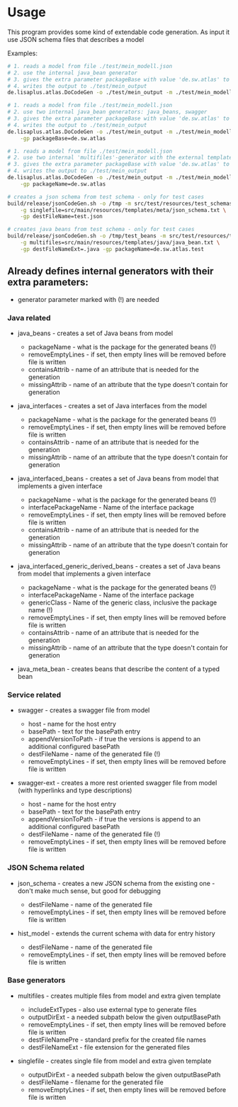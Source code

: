 # Usage
This program provides some kind of extendable code generation. As input it use
JSON schema files that describes a model

Examples:
```bash
# 1. reads a model from file ./test/mein_modell.json
# 2. use the internal java_bean generator
# 3. gives the extra parameter packageBase with value 'de.sw.atlas' to the generator
# 4. writes the output to ./test/mein_output
de.lisaplus.atlas.DoCodeGen -o ./test/mein_output -m ./test/mein_modell.json -g java_beans -gp packageBase=de.sw.atlas 

# 1. reads a model from file ./test/mein_modell.json
# 2. use two internal java_bean generators: java_beans, swagger
# 3. gives the extra parameter packageBase with value 'de.sw.atlas' to the generator
# 4. writes the output to ./test/mein_output
de.lisaplus.atlas.DoCodeGen -o ./test/mein_output -m ./test/mein_modell.json -g java_beans -g swagger \
    -gp packageBase=de.sw.atlas

# 1. reads a model from file ./test/mein_modell.json
# 2. use two internal 'multifiles'-generator with the external template ./test/myTemplate.txt
# 3. gives the extra parameter packageBase with value 'de.sw.atlas' to the generator
# 4. writes the output to ./test/mein_output
de.lisaplus.atlas.DoCodeGen -o ./test/mein_output -m ./test/mein_modell.json -g multifiles=./test/myTemplate.txt  \
    -gp packageName=de.sw.atlas
```
```bash
# creates a json schema from test schema - only for test cases
build/release/jsonCodeGen.sh -o /tmp -m src/test/resources/test_schemas/multiType.json \
    -g singlefile=src/main/resources/templates/meta/json_schema.txt \
    -gp destFileName=test.json

# creates java beans from test schema - only for test cases
build/release/jsonCodeGen.sh -o /tmp/test_beans -m src/test/resources/test_schemas/multiType.json \
    -g multifiles=src/main/resources/templates/java/java_bean.txt \
    -gp destFileNameExt=.java -gp packageName=de.sw.atlas.test
```

## Already defines internal generators with their extra parameters:
* generator parameter marked with (!) are needed

### Java related
* java_beans - creates a set of Java beans from model
  - packageName - what is the package for the generated beans (!)
  - removeEmptyLines - if set, then empty lines will be removed before file is written 
  - containsAttrib - name of an attribute that is needed for the generation
  - missingAttrib - name of an attribute that the type doesn't contain for generation
  
* java_interfaces - creates a set of Java interfaces from the model 
  - packageName - what is the package for the generated beans (!)
  - removeEmptyLines - if set, then empty lines will be removed before file is written 
  - containsAttrib - name of an attribute that is needed for the generation
  - missingAttrib - name of an attribute that the type doesn't contain for generation
  
* java_interfaced_beans - creates a set of Java beans from model that implements a given interface
  - packageName - what is the package for the generated beans (!)
  - interfacePackageName - Name of the interface package
  - removeEmptyLines - if set, then empty lines will be removed before file is written 
  - containsAttrib - name of an attribute that is needed for the generation
  - missingAttrib - name of an attribute that the type doesn't contain for generation

* java_interfaced_generic_derived_beans - creates a set of Java beans from model that implements a given interface
  - packageName - what is the package for the generated beans (!)
  - interfacePackageName - Name of the interface package
  - genericClass - Name of the generic class, inclusive the package name (!)
  - removeEmptyLines - if set, then empty lines will be removed before file is written 
  - containsAttrib - name of an attribute that is needed for the generation
  - missingAttrib - name of an attribute that the type doesn't contain for generation

* java_meta_bean - creates beans that describe the content of a typed bean
  
### Service related 
* swagger - creates a swagger file from model
  - host - name for the host entry
  - basePath - text for the basePath entry
  - appendVersionToPath - if true the versions is append to an additional configured basePath 
  - destFileName - name of the generated file (!)
  - removeEmptyLines - if set, then empty lines will be removed before file is written 

* swagger-ext - creates a more rest oriented swagger file from model (with hyperlinks and type descriptions)
  - host - name for the host entry
  - basePath - text for the basePath entry
  - appendVersionToPath - if true the versions is append to an additional configured basePath 
  - destFileName - name of the generated file (!)
  - removeEmptyLines - if set, then empty lines will be removed before file is written
  
### JSON Schema related
* json_schema - creates a new JSON schema from the existing one - don't make much sense, but good for debugging 
  - destFileName - name of the generated file
  - removeEmptyLines - if set, then empty lines will be removed before file is written

* hist_model - extends the current schema with data for entry history
  - destFileName - name of the generated file
  - removeEmptyLines - if set, then empty lines will be removed before file is written

### Base generators
* multifiles - creates multiple files from model and extra given template
  - includeExtTypes - also use external type to generate files
  - outputDirExt - a needed subpath below the given outputBasePath
  - removeEmptyLines - if set, then empty lines will be removed before file is written 
  - destFileNamePre - standard prefix for the created file names
  - destFileNameExt - file extension for the generated files

* singlefile - creates single file from model and extra given template
  - outputDirExt - a needed subpath below the given outputBasePath
  - destFileName - filename for the generated file
  - removeEmptyLines - if set, then empty lines will be removed before file is written 
